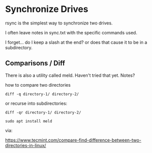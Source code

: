 # Synchronize Drives

rsync is the simplest way to synchronize two drives. 

I often leave notes in sync.txt with the specific commands used. 

I forget... do I keep a slash at the end? or does that cause it to be in a subdirectory. 


## Comparisons / Diff

There is also a utility called meld. Haven't tried that yet. Notes?

how to compare two directories

    diff -q directory-1/ directory-2/

or recurse into subdirectories:

    diff -qr directory-1/ directory-2/
    
    sudo apt install meld

via:

https://www.tecmint.com/compare-find-difference-between-two-directories-in-linux/


